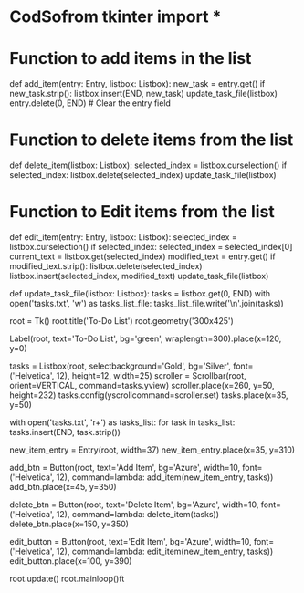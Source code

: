 # CodSofrom tkinter import *

# Function to add items in the list
def add_item(entry: Entry, listbox: Listbox):
    new_task = entry.get()
    if new_task.strip():
        listbox.insert(END, new_task)
        update_task_file(listbox)
        entry.delete(0, END)  # Clear the entry field

# Function to delete items from the list
def delete_item(listbox: Listbox):
    selected_index = listbox.curselection()
    if selected_index:
        listbox.delete(selected_index)
        update_task_file(listbox)

# Function to Edit items from the list
def edit_item(entry: Entry, listbox: Listbox):
    selected_index = listbox.curselection()
    if selected_index:
        selected_index = selected_index[0]
        current_text = listbox.get(selected_index)
        modified_text = entry.get()
        if modified_text.strip():
            listbox.delete(selected_index)
            listbox.insert(selected_index, modified_text)
            update_task_file(listbox)

def update_task_file(listbox: Listbox):
    tasks = listbox.get(0, END)
    with open('tasks.txt', 'w') as tasks_list_file:
        tasks_list_file.write('\n'.join(tasks))

root = Tk()
root.title('To-Do List')
root.geometry('300x425')

Label(root, text='To-Do List', bg='green', wraplength=300).place(x=120, y=0)

tasks = Listbox(root, selectbackground='Gold', bg='Silver', font=('Helvetica', 12), height=12, width=25)
scroller = Scrollbar(root, orient=VERTICAL, command=tasks.yview)
scroller.place(x=260, y=50, height=232)
tasks.config(yscrollcommand=scroller.set)
tasks.place(x=35, y=50)

with open('tasks.txt', 'r+') as tasks_list:
    for task in tasks_list:
        tasks.insert(END, task.strip())

new_item_entry = Entry(root, width=37)
new_item_entry.place(x=35, y=310)

add_btn = Button(root, text='Add Item', bg='Azure', width=10, font=('Helvetica', 12),
                 command=lambda: add_item(new_item_entry, tasks))
add_btn.place(x=45, y=350)

delete_btn = Button(root, text='Delete Item', bg='Azure', width=10, font=('Helvetica', 12),
                 command=lambda: delete_item(tasks))
delete_btn.place(x=150, y=350)

edit_button = Button(root, text='Edit Item', bg='Azure', width=10, font=('Helvetica', 12),
                    command=lambda: edit_item(new_item_entry, tasks))
edit_button.place(x=100, y=390)

root.update()
root.mainloop()ft
